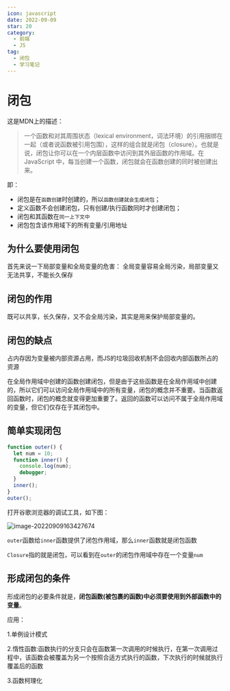```yaml
---
icon: javascript
date: 2022-09-09
star: 20
category:
  - 前端
  - JS
tag:
  - 闭包
  - 学习笔记
---
```

# 闭包

这是MDN上的描述：

>一个函数和对其周围状态（lexical environment，词法环境）的引用捆绑在一起（或者说函数被引用包围），这样的组合就是闭包（closure）。也就是说，闭包让你可以在一个内层函数中访问到其外层函数的作用域。在 JavaScript 中，每当创建一个函数，闭包就会在函数创建的同时被创建出来。

即：

- 闭包是在`函数创建`时创建的，所以`函数创建就会生成闭包`；
- 定义函数不会创建闭包，只有创建/执行函数同时才创建闭包；
- 闭包和其函数在`同一上下文中`
- 闭包包含该作用域下的所有变量/引用地址

## 为什么要使用闭包

首先来说一下局部变量和全局变量的危害： 全局变量容易全局污染，局部变量又无法共享，不能长久保存

## 闭包的作用

既可以共享，长久保存，又不会全局污染，其实是用来保护局部变量的。

## 闭包的缺点

占内存因为变量被内部资源占用，而JS的垃圾回收机制不会回收内部函数所占的资源

在全局作用域中创建的函数创建闭包，但是由于这些函数是在全局作用域中创建的，所以它们可以访问全局作用域中的所有变量，闭包的概念并不重要。当函数返回函数时，闭包的概念就变得更加重要了。返回的函数可以访问不属于全局作用域的变量，但它们仅存在于其闭包中。

## 简单实现闭包

```js
function outer() {
  let num = 10;
  function inner() {
    console.log(num);
    debugger;
  }
  inner();
}
outer();
```

打开谷歌浏览器的调试工具，如下图：

![image-20220909163427674](https://xingqiu-tuchuang-1256524210.cos.ap-shanghai.myqcloud.com/7374/image-20220909163427674.png)

`outer`函数给`inner`函数提供了闭包作用域，那么`inner`函数就是闭包函数

`Closure`指的就是闭包，可以看到在`outer`的闭包作用域中存在一个变量`num`

## 形成闭包的条件

形成闭包的必要条件就是，**闭包函数(被包裹的函数)中必须要使用到外部函数中的变量**。

应用：

1.单例设计模式

2.惰性函数:函数执行的分支只会在函数第一次调用的时候执行，在第一次调用过程中，该函数会被覆盖为另一个按照合适方式执行的函数，下次执行的时候就执行覆盖后的函数

3.函数柯理化